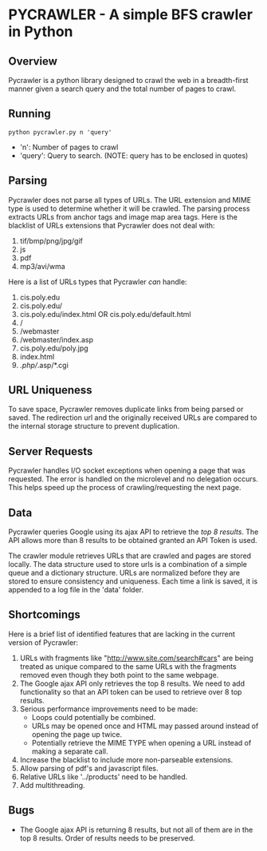PYCRAWLER - A simple BFS crawler in Python
==========================================

Overview
--------
Pycrawler is a python library designed to crawl the web in a breadth-first manner given a search query and the total
number of pages to crawl.

Running
-------
<code>python pycrawler.py n 'query'</code>

- 'n': Number of pages to crawl
- 'query': Query to search. (NOTE: query has to be enclosed in quotes)

Parsing
-------
Pycrawler does not parse all types of URLs. The URL extension and MIME type is used to determine whether it will be crawled.
The parsing process extracts URLs from anchor tags and image map area tags. Here is the blacklist of URLs extensions that
Pycrawler does not deal with:

1. tif/bmp/png/jpg/gif
2. js
3. pdf
4. mp3/avi/wma

Here is a list of URLs types that Pycrawler *can* handle:

1.  cis.poly.edu
2.  cis.poly.edu/
3.  cis.poly.edu/index.html OR cis.poly.edu/default.html
4.  /
5.  /webmaster
6.  /webmaster/index.asp
7.  cis.poly.edu/poly.jpg
8.  index.html
9.  *.php/*.asp/*.cgi

URL Uniqueness
--------------
To save space, Pycrawler removes duplicate links from being parsed or saved. The redirection url and the originally received URLs
are compared to the internal storage structure to prevent duplication.

Server Requests
---------------
Pycrawler handles I/O socket exceptions when opening a page that was requested.
The error is handled on the microlevel and no delegation occurs. This helps speed up
the process of crawling/requesting the next page. 

Data
----
Pycrawler queries Google using its ajax API to retrieve the *top 8 results*. The API allows more than
8 results to be obtained granted an API Token is used.

The crawler module retrieves URLs that are crawled and pages are stored locally. The data structure
used to store urls is a combination of a simple queue and a dictionary structure. URLs are normalized before
they are stored to ensure consistency and uniqueness. Each time a link is saved, it is appended to a log file
in the 'data' folder.

Shortcomings
------------
Here is a brief list of identified features that are lacking in the current version of Pycrawler:

1. URLs with fragments like "http://www.site.com/search#cars" are being treated as unique compared to the same URLs with the
   fragments removed even though they both point to the same webpage.
2. The Google ajax API only retrieves the top 8 results. We need to add functionality so that an API token can be used to retrieve
   over 8 top results. 
3. Serious performance improvements need to be made:
	- Loops could potentially be combined.
	- URLs may be opened once and HTML may passed around instead of opening the page up twice.
	- Potentially retrieve the MIME TYPE when opening a URL instead of making a separate call.
4. Increase the blacklist to include more non-parseable extensions.
5. Allow parsing of pdf's and javascript files.
6. Relative URLs like '../products' need to be handled.
7. Add multithreading.

Bugs
----

* The Google ajax API is returning 8 results, but not all of them are in the top 8 results. Order of results needs to be preserved.